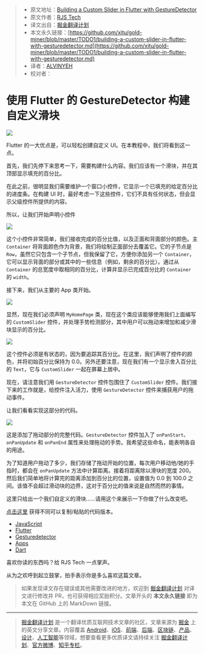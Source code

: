 > * 原文地址：[Building a Custom Slider in Flutter with GestureDetector](https://medium.com/@rjstech/building-a-custom-slider-in-flutter-with-gesturedetector-fcdd76224acd)
> * 原文作者：[RJS Tech](https://medium.com/@rjstech/building-a-custom-slider-in-flutter-with-gesturedetector-fcdd76224acd)
> * 译文出自：[掘金翻译计划](https://github.com/xitu/gold-miner)
> * 本文永久链接：[https://github.com/xitu/gold-miner/blob/master/TODO1/building-a-custom-slider-in-flutter-with-gesturedetector.md](https://github.com/xitu/gold-miner/blob/master/TODO1/building-a-custom-slider-in-flutter-with-gesturedetector.md)
> * 译者：[ALVINYEH](https://github.com/ALVINYEH)
> * 校对者：

# 使用 Flutter 的 GestureDetector 构建自定义滑块

![](https://cdn-images-1.medium.com/max/1600/1*jIONll1unU_jcNHgv0C5qg.png)

Flutter 的一大优点是，可以轻松创建自定义 UI。在本教程中，我们将看到这一点。

首先，我们先停下来思考一下，需要构建什么内容。我们应该有一个滑块，并在其顶部显示填充的百分比。

在此之前，很明显我们需要维护一个窗口小控件，它显示一个已填充的给定百分比的进度条。在构建 UI 时，最好考虑一下这些控件，它们不具有任何状态，但会显示父级控件所提供的内容。

所以，让我们开始声明小控件

![](https://cdn-images-1.medium.com/max/1600/1*9QyxospGGYvnt0b_OLpE_A.png)

这个小控件非常简单，我们接收完成的百分比值，以及正面和背面部分的颜色。主 `Container` 将背面颜色作为背景，我们将绘制正面部分去覆盖它。它的子节点是 `Row`，虽然它只包含一个子节点，但我保留了它，方便你添加另一个 `Container`，它可以显示背面的部分或其中的一些信息（例如，剩余的百分比）。通过从 `Container` 的总宽度中取相同的百分比，计算并显示已完成百分比的 `Container` 的 `width`。

接下来，我们从主要的 App 类开始。

![](https://cdn-images-1.medium.com/max/1600/1*XCxELZi86mQkd8RxK6yMAQ.png)

显然，现在我们必须声明 `MyHomePage` 类，现在这个类应该能够使用我们上面编写的 `CustomSlider` 控件，并处理手势检测部分，其中用户可以拖动来增加和减少滑块显示的百分比。

![](https://cdn-images-1.medium.com/max/1600/1*pjjpL-46CNHxQaur3jOp4A.png)

这个控件必须是有状态的，因为要追踪其百分比。在这里，我们声明了控件的颜色，并将初始百分比保持为 0.0。另外还要注意，现在我们有一个显示舍入百分比的 `Text`，它与 `CustomSlider` 一起在屏幕上居中。

现在，请注意我们用 `GestureDetector` 控件包围住了 `CustomSlider` 控件。我们接下来的工作就是，给控件注入活力，使用 `GestureDetector` 控件来捕获用户的拖动事件。

让我们看看实现这部分的代码。

![](https://cdn-images-1.medium.com/max/1600/1*pNfLsEImWg3IT2Y8YZtQIw.png)

这是添加了拖动部分的完整代码。`GestureDetector` 控件加入了 `onPanStart`、`onPanUpdate` 和 `onPanEnd` 属性来处理拖动的手势。我希望这些命名，能表明各自的用途。

为了知道用户拖动了多少，我们存储了拖动开始的位置，每次用户移动他/她的手指时，都会在 `onPanUpdate` 方法中计算距离。接着将距离除以滑块的宽度 200。然后我们简单地将计算完的距离添加到百分比的位置，设置值为 0.0 到 100.0 之间。该值不会超过滑动块的边界，这对于百分比的值来说是自然而然的事情。

这里只给出一个我们自定义的滑块……请用这个来展示一下你做了什么改变吧。

[点击这里](https://pastebin.com/C2ZuRdM8) 获得不同可以复制/粘贴的代码版本。

*   [JavaScript](https://medium.com/tag/javascript?source=post)
*   [Flutter](https://medium.com/tag/flutter?source=post)
*   [Gesturedetector](https://medium.com/tag/gesturedetector?source=post)
*   [Apps](https://medium.com/tag/apps?source=post)
*   [Dart](https://medium.com/tag/dart?source=post)

喜欢你读的东西吗？给 RJS Tech 一点掌声。

从为之欢呼到起立鼓掌，拍手表示你是多么喜欢这篇文章。

> 如果发现译文存在错误或其他需要改进的地方，欢迎到 [掘金翻译计划](https://github.com/xitu/gold-miner) 对译文进行修改并 PR，也可获得相应奖励积分。文章开头的 **本文永久链接** 即为本文在 GitHub 上的 MarkDown 链接。


---

> [掘金翻译计划](https://github.com/xitu/gold-miner) 是一个翻译优质互联网技术文章的社区，文章来源为 [掘金](https://juejin.im) 上的英文分享文章。内容覆盖 [Android](https://github.com/xitu/gold-miner#android)、[iOS](https://github.com/xitu/gold-miner#ios)、[前端](https://github.com/xitu/gold-miner#前端)、[后端](https://github.com/xitu/gold-miner#后端)、[区块链](https://github.com/xitu/gold-miner#区块链)、[产品](https://github.com/xitu/gold-miner#产品)、[设计](https://github.com/xitu/gold-miner#设计)、[人工智能](https://github.com/xitu/gold-miner#人工智能)等领域，想要查看更多优质译文请持续关注 [掘金翻译计划](https://github.com/xitu/gold-miner)、[官方微博](http://weibo.com/juejinfanyi)、[知乎专栏](https://zhuanlan.zhihu.com/juejinfanyi)。
